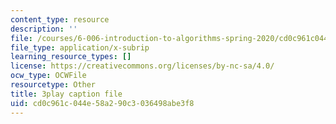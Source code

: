 ```yaml
---
content_type: resource
description: ''
file: /courses/6-006-introduction-to-algorithms-spring-2020/cd0c961c044e58a290c3036498abe3f8_WO6vQJ6Rhm8.vtt
file_type: application/x-subrip
learning_resource_types: []
license: https://creativecommons.org/licenses/by-nc-sa/4.0/
ocw_type: OCWFile
resourcetype: Other
title: 3play caption file
uid: cd0c961c-044e-58a2-90c3-036498abe3f8
---
```

